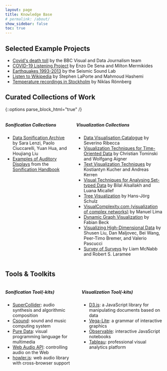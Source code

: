 ```yaml
---
layout: page
title: Knowledge Base
# permalink: /about/
show_sidebar: false
toc: true
---
```


## Selected Example Projects

* [Covid's death toll](https://www.bbc.co.uk/news/resources/idt-7464500a-6368-4029-aa41-ab94e0ee09fb) by the BBC Visual and Data Journalism team
* [COVID-19 Listening Project](https://enzodesena.github.io/covid-listening-project/) by Enzo De Sena and Milton Mermikides
* [Earthquakes 1993-2013](https://vimeo.com/153653264) by the Seismic Sound Lab
* [Listen to Wikipedia](http://listen.hatnote.com/) by Stephen LaPorte and Mahmoud Hashemi
* [Temperature recordings in Stockholm](https://weber.itn.liu.se/~nikro27/sounddesign/#example) by Niklas Rönnberg

## Curated Collections of Work

{::options parse_block_html="true" /}
<div class="columns is-variable is-8">
<div class="column">

##### Sonification Collections

* [Data Sonification Archive](https://sonification.design/) by Sara Lenzi, Paolo Ciuccarelli, Yuan Hua, and Houjiang Liu
* [Examples of Auditory Displays](https://icad.org/examples/) from the <a href="https://sonification.de/handbook/">Sonification Handbook</a>
  
</div>
<!-- <div class="column">
?
</div> -->
<div class="column">

##### Visualization Collections

* [Data Visualisation Catalogue](https://datavizcatalogue.com/) by Severino Ribecca
* [Visualization Techniques for Time-Oriented Data](https://vcg.informatik.uni-rostock.de/~ct/timeviz/timeviz.html) by Christian Tominski and Wolfgang Aigner
* [Text Visualization Techniques](https://textvis.lnu.se/) by Kostiantyn Kucher and Andreas Kerren
* [Visual Techniques for Analysing Set-typed Data](https://gallery.keshif.me/setvis) by Bilal Alsallakh and Luana Micallef
* [Tree Visualization](https://treevis.net/) by Hans-Jörg Schulz
* [VisualComplexity.com (visualization of complex networks)](http://www.visualcomplexity.com/vc/) by Manuel Lima
* [Dynamic Graph Visualization](http://dynamicgraphs.fbeck.com/) by Fabian Beck
* [Visualizing High-Dimensional Data](http://www.sci.utah.edu/~shusenl/highDimSurvey/website/) by Shusen Liu, Dan Maljovec, Bei Wang, Peer-Timo Bremer, and Valerio Pascucci
* [Survey of Surveys](http://sos.swansea.ac.uk/) by Liam McNabb and Robert S. Laramee

</div>
</div>

## Tools & Toolkits

<div class="columns is-variable is-8">
<div class="column">

##### Sonification Tool(-kits)

* [SuperCollider](https://supercollider.github.io/): audio synthesis and algorithmic composition
* [Csound](https://csound.com/): sound and music computing system
* [Pure Data](https://puredata.info/): visual programming language for multimedia
* [Web Audio API](https://developer.mozilla.org/en-US/docs/Web/API/Web_Audio_API): controlling audio on the Web
* [howler.js](https://github.com/goldfire/howler.js): web audio library with cross-browser support

</div>
<!-- <div class="column">
?
</div> -->
<div class="column">

##### Visualization Tool(-kits)

* [D3.js](https://d3js.org/): a JavaScript library for manipulating documents based on data
* [Vega-Lite](https://vega.github.io/vega-lite/): a grammar of interactive graphics
* [Observable](https://observablehq.com/): interactive JavaScript notebooks
* [Tableau](https://www.tableau.com/): professional visual analytics platform

</div>
</div>

<!-- * [](): -->

<!--
<div class="columns is-variable is-8">
<div class="column">
</div>
<div class="column">
</div>
</div>
-->

<!-- <i class="fas fa-video"></i>  -->
